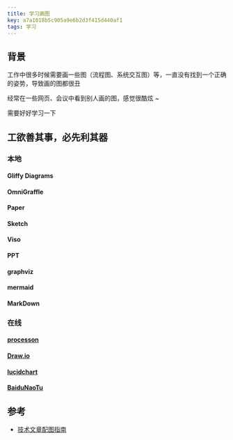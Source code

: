 ```yaml
---
title: 学习画图
key: a7a1018b5c905a9e6b2d3f415d440af1
tags: 学习
---
```


<!--more-->

## 背景

工作中很多时候需要画一些图（流程图、系统交互图）等，一直没有找到一个正确的姿势，导致画的图都很丑

经常在一些网页、会议中看到别人画的图，感觉很酷炫 ~

需要好好学习一下

## **工欲**善其事，必先利其器

### 本地

#### Gliffy Diagrams

#### OmniGraffle

#### Paper

#### Sketch

#### Viso

#### PPT

#### graphviz

#### mermaid

#### MarkDown

### 在线

#### [processon](https://www.processon.com/)

#### [Draw.io](https://app.diagrams.net/)

#### [lucidchart](https://www.lucidchart.com/)

#### [BaiduNaoTu](https://naotu.baidu.com)

## 参考

- [技术文章配图指南](https://mp.weixin.qq.com/s/u6VwO2azScib8g8on6AAvA)